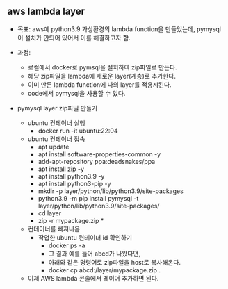 ## aws lambda layer

- 목표: aws에 python3.9 가상환경의 lambda function을 만들었는데, pymysql이 설치가 안되어 있어서 이를 해결하고자 함.
- 과정: 
  - 로컬에서 docker로 pymsql을 설치하여 zip파일로 만든다.
  - 해당 zip파일을 lambda에 새로운 layer(계층)로 추가한다.
  - 이미 만든 lambda function에 나의 layer를 적용시킨다.
  - code에서 pymysql을 사용할 수 있다.

- pymysql layer zip파일 만들기
  - ubuntu 컨테이너 실행
    - docker run -it ubuntu:22:04
  - ubuntu 컨테이너 접속
    - apt update
    - apt install software-properties-common -y
    - add-apt-repository ppa:deadsnakes/ppa
    - apt install zip -y
    - apt install python3.9 -y
    - apt install python3-pip -y
    - mkdir -p layer/python/lib/python3.9/site-packages
    - python3.9 -m pip install pymysql -t layer/python/lib/python3.9/site-packages/
    - cd layer
    - zip -r mypackage.zip *
  - 컨테이너를 빠져나옴  
    - 작업한 ubuntu 컨테이너 id 확인하기
      - docker ps -a
      - 그 결과 예를 들어 abcd가 나왔다면,
      - 아래와 같은 명령어로 zip파일을 host로 복사해온다.
      - docker cp abcd:/layer/mypackage.zip .
  - 이제 AWS lambda 콘솔에서 레이어 추가하면 된다.